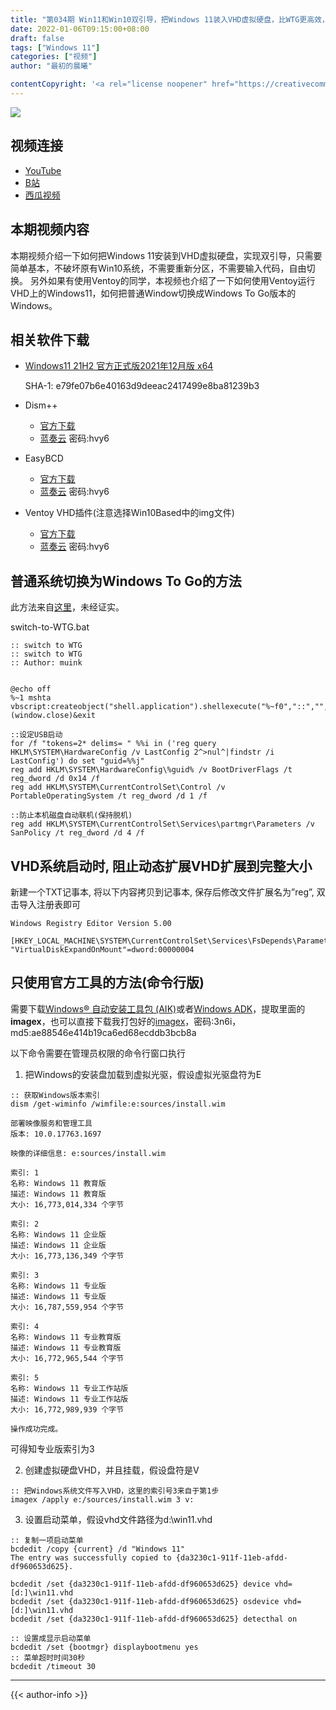 ```yaml
---
title: "第034期 Win11和Win10双引导，把Windows 11装入VHD虚拟硬盘，比WTG更高效，免分区，简单绿色！"
date: 2022-01-06T09:15:00+08:00
draft: false
tags: ["Windows 11"]
categories: ["视频"]
author: "最初的晨曦"

contentCopyright: '<a rel="license noopener" href="https://creativecommons.org/licenses/by-nc-sa/4.0/deed.zh" target="_blank">本文章采用 CC BY-NC-SA 4.0 许可协议</a>'
---
```


![](../../images/034/0.jpg)
	
## 视频连接
- [YouTube](https://www.youtube.com/watch?v=Td4BBqo5dl4)
- [B站](https://www.bilibili.com/video/BV1vL4y1t7CJ/)
- [西瓜视频](https://www.ixigua.com/7049998306852012558)

## 本期视频内容

本期视频介绍一下如何把Windows 11安装到VHD虚拟硬盘，实现双引导，只需要简单基本，不破坏原有Win10系统，不需要重新分区，不需要输入代码，自由切换。
另外如果有使用Ventoy的同学，本视频也介绍了一下如何使用Ventoy运行VHD上的Windows11，如何把普通Window切换成Windows To Go版本的Windows。

## 相关软件下载

- [Windows11 21H2 官方正式版2021年12月版 x64](magnet:?xt=urn:btih:FB4FB9945EAB74F2D0ECF5338463E71D3D19FB3F)

	SHA-1: e79fe07b6e40163d9deeac2417499e8ba81239b3

- Dism++

	- [官方下载](https://github.com/Chuyu-Team/Dism-Multi-language/releases/tag/v10.1.1002.1)
	- [蓝奏云](https://wwe.lanzouw.com/b020w5hgd) 密码:hvy6

- EasyBCD

	- [官方下载](https://neosmart.net/EasyBCD/)
	- [蓝奏云](https://wwe.lanzouw.com/b020w5hgd) 密码:hvy6

- Ventoy VHD插件(注意选择Win10Based中的img文件)

	- [官方下载](https://github.com/ventoy/vhdiso/releases)
	- [蓝奏云](https://wwe.lanzouw.com/b020w5hgd) 密码:hvy6

## 普通系统切换为Windows To Go的方法

此方法来自[这里](https://gist.github.com/muink/72049cb50dabf2249c42eba971484ba9)，未经证实。

switch-to-WTG.bat
```
:: switch to WTG
:: switch to WTG
:: Author: muink


@echo off
%~1 mshta vbscript:createobject("shell.application").shellexecute("%~f0","::","","runas",1)(window.close)&exit

::设定USB启动
for /f "tokens=2* delims= " %%i in ('reg query HKLM\SYSTEM\HardwareConfig /v LastConfig 2^>nul^|findstr /i LastConfig') do set "guid=%%j"
reg add HKLM\SYSTEM\HardwareConfig\%guid% /v BootDriverFlags /t reg_dword /d 0x14 /f
reg add HKLM\SYSTEM\CurrentControlSet\Control /v PortableOperatingSystem /t reg_dword /d 1 /f

::防止本机磁盘自动联机(保持脱机)
reg add HKLM\SYSTEM\CurrentControlSet\Services\partmgr\Parameters /v SanPolicy /t reg_dword /d 4 /f

```

## VHD系统启动时, 阻止动态扩展VHD扩展到完整大小

新建一个TXT记事本, 将以下内容拷贝到记事本, 保存后修改文件扩展名为”reg”, 双击导入注册表即可

```
Windows Registry Editor Version 5.00

[HKEY_LOCAL_MACHINE\SYSTEM\CurrentControlSet\Services\FsDepends\Parameters]
"VirtualDiskExpandOnMount"=dword:00000004
```

## 只使用官方工具的方法(命令行版)

需要下载[Windows® 自动安装工具包 (AIK)](https://www.microsoft.com/zh-CN/download/details.aspx?id=5753)或者[Windows ADK](https://docs.microsoft.com/zh-cn/windows-hardware/get-started/adk-install)，提取里面的**imagex**，也可以直接下载我打包好的[imagex](https://wwe.lanzouw.com/iK6DKza3nne)，密码:3n6i，md5:ae88546e414b19ca6ed68ecddb3bcb8a

以下命令需要在管理员权限的命令行窗口执行

1. 把Windows的安装盘加载到虚拟光驱，假设虚拟光驱盘符为E
```
:: 获取Windows版本索引
dism /get-wiminfo /wimfile:e:sources/install.wim

部署映像服务和管理工具
版本: 10.0.17763.1697

映像的详细信息: e:sources/install.wim

索引: 1
名称: Windows 11 教育版
描述: Windows 11 教育版
大小: 16,773,014,334 个字节

索引: 2
名称: Windows 11 企业版
描述: Windows 11 企业版
大小: 16,773,136,349 个字节

索引: 3
名称: Windows 11 专业版
描述: Windows 11 专业版
大小: 16,787,559,954 个字节

索引: 4
名称: Windows 11 专业教育版
描述: Windows 11 专业教育版
大小: 16,772,965,544 个字节

索引: 5
名称: Windows 11 专业工作站版
描述: Windows 11 专业工作站版
大小: 16,772,989,939 个字节

操作成功完成。
```
可得知专业版索引为3

2. 创建虚拟硬盘VHD，并且挂载，假设盘符是V
```
:: 把Windows系统文件写入VHD，这里的索引号3来自于第1步
imagex /apply e:/sources/install.wim 3 v:
```
3. 设置启动菜单，假设vhd文件路径为d:\win11.vhd
```
:: 复制一项启动菜单
bcdedit /copy {current} /d "Windows 11"
The entry was successfully copied to {da3230c1-911f-11eb-afdd-df960653d625}.

bcdedit /set {da3230c1-911f-11eb-afdd-df960653d625} device vhd=[d:]\win11.vhd
bcdedit /set {da3230c1-911f-11eb-afdd-df960653d625} osdevice vhd=[d:]\win11.vhd 
bcdedit /set {da3230c1-911f-11eb-afdd-df960653d625} detecthal on

:: 设置成显示启动菜单
bcdedit /set {bootmgr} displaybootmenu yes
:: 菜单超时时间30秒
bcdedit /timeout 30
```
---

{{< author-info >}}